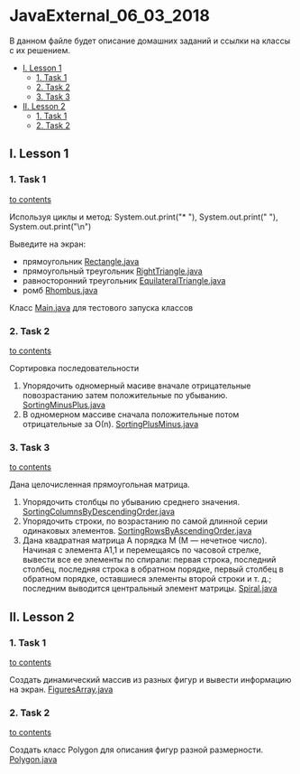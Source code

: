 # JavaExternal_06_03_2018

В данном файле будет описание домашних заданий и ссылки на классы с их решением.

- [I. Lesson 1](#i-Lesson-1)
    - [1. Task 1](#1-Task-1)
    - [2. Task 2](#2-Task-2)
    - [3. Task 3](#3-Task-3)
- [II. Lesson 2](#i-Lesson-2)
    - [1. Task 1](#1-Task-1)
    - [2. Task 2](#2-Task-2)
    
## I. Lesson 1

### 1. Task 1
[to contents](#javaExternal_06_03_2018)

Используя циклы и метод: System.out.print("* "), System.out.print("  "), System.out.print("\n")
  
Выведите на экран: 
* прямоугольник [Rectangle.java](https://github.com/AndriiRomanenko/JavaExternal_06_03_2018/blob/master/src/lesson/one/task/one/Rectangle.java)
* прямоугольный треугольник [RightTriangle.java](https://github.com/AndriiRomanenko/JavaExternal_06_03_2018/blob/master/src/lesson/one/task/one/RightTriangle.java)
* равносторонний треугольник [EquilateralTriangle.java](https://github.com/AndriiRomanenko/JavaExternal_06_03_2018/blob/master/src/lesson/one/task/one/EquilateralTriangle.java)
* ромб [Rhombus.java](https://github.com/AndriiRomanenko/JavaExternal_06_03_2018/blob/master/src/lesson/one/task/one/Rhombus.java)

Класс [Main.java](https://github.com/AndriiRomanenko/JavaExternal_06_03_2018/blob/master/src/lesson/one/task/one/Main.java) для тестового запуска классов

### 2. Task 2
[to contents](#javaExternal_06_03_2018)

Сортировка последовательности  
1. Упорядочить одномерный масиве вначале отрицательные повозрастанию
   затем положительные по убыванию. [SortingMinusPlus.java](https://github.com/AndriiRomanenko/JavaExternal_06_03_2018/blob/master/src/lesson/one/task/two/SortingMinusPlus.java)
2. В одномерном массиве сначала положительные потом отрицательные за О(n). [SortingPlusMinus.java](https://github.com/AndriiRomanenko/JavaExternal_06_03_2018/blob/master/src/lesson/one/task/two/SortingPlusMinus.java)

### 3. Task 3
[to contents](#javaExternal_06_03_2018)

Дана целочисленная прямоугольная матрица. 
1. Упорядочить столбцы по убыванию среднего значения. [SortingColumnsByDescendingOrder.java](https://github.com/AndriiRomanenko/JavaExternal_06_03_2018/blob/master/src/lesson/one/task/three/SortingColumnsByDescendingOrder.java)
2. Упорядочить строки, по возрастанию по самой длинной серии одинаковых элементов. [SortingRowsByAscendingOrder.java](https://github.com/AndriiRomanenko/JavaExternal_06_03_2018/blob/master/src/lesson/one/task/three/SortingRowsByAscendingOrder.java)
3. Дана квадратная матрица A порядка M (M — нечетное число). Начиная с элемента A1,1 и перемещаясь по часовой стрелке, вывести все ее элементы по спирали: первая строка, последний столбец, последняя строка в обратном  порядке,  первый  столбец  в  обратном  порядке,  оставшиеся  элементы второй строки и т. д.; последним выводится центральный элемент 
матрицы. [Spiral.java](https://github.com/AndriiRomanenko/JavaExternal_06_03_2018/blob/master/src/lesson/one/task/three/Spiral.java)

## II. Lesson 2

### 1. Task 1
[to contents](#javaExternal_06_03_2018)

Cоздать динамический массив из разных фигур и вывести информацию на экран. [FiguresArray.java](https://github.com/AndriiRomanenko/JavaExternal_06_03_2018/blob/master/src/lesson/two/task/FiguresArray.java)

### 2. Task 2
[to contents](#javaExternal_06_03_2018)

Cоздать класс Polygon для описания фигур разной размерности. [Polygon.java](https://github.com/AndriiRomanenko/JavaExternal_06_03_2018/blob/master/src/lesson/two/task/Polygon.java)
